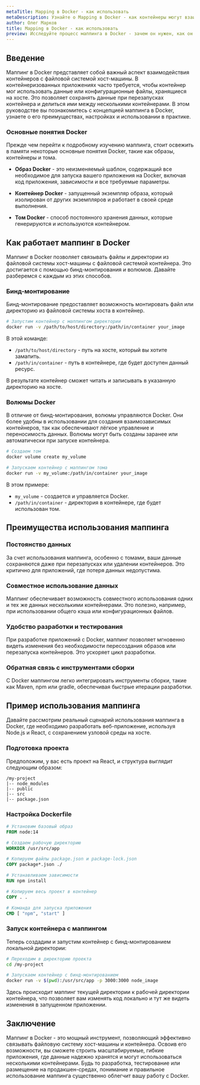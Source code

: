 ```yaml
---
metaTitle: Mapping в Docker - как использовать
metaDescription: Узнайте о Mapping в Docker - как контейнеры могут взаимодействовать с файловой системой хоста, изучите основные команды и подходы создания маппинга.
author: Олег Марков
title: Mapping в Docker - как использовать
preview: Исследуйте процесс маппинга в Docker - зачем он нужен, как он реализован и как правильно настроить его для вашего контейнера. Подробные примеры помогут вам освоить тему легко.
---
```


## Введение

Маппинг в Docker представляет собой важный аспект взаимодействия контейнеров с файловой системой хост-машины. В контейнеризованных приложениях часто требуется, чтобы контейнер мог использовать данные или конфигурационные файлы, хранящиеся на хосте. Это позволяет сохранять данные при перезапусках контейнера и делиться ими между несколькими контейнерами. В этом руководстве вы познакомитесь с концепцией маппинга в Docker, узнаете о его преимуществах, настройках и использовании в практике.

### Основные понятия Docker

Прежде чем перейти к подробному изучению маппинга, стоит освежить в памяти некоторые основные понятия Docker, такие как образы, контейнеры и тома.

- **Образ Docker** - это неизменяемый шаблон, содержащий все необходимое для запуска вашего приложения на Docker, включая код приложения, зависимости и все требуемые параметры.
  
- **Контейнер Docker** - запущенный экземпляр образа, который изолирован от других экземпляров и работает в своей среде выполнения.
  
- **Том Docker** - способ постоянного хранения данных, которые генерируются и используются контейнером.

## Как работает маппинг в Docker

Маппинг в Docker позволяет связывать файлы и директории из файловой системы хост-машины с файловой системой контейнера. Это достигается с помощью бинд-монтирования и волюмов. Давайте разберемся с каждым из этих способов.

### Бинд-монтирование

Бинд-монтирование предоставляет возможность монтировать файл или директорию из файловой системы хоста в контейнер.

```bash
# Запустим контейнер с маппингом директории
docker run -v /path/to/host/directory:/path/in/container your_image
```

В этой команде:

- `/path/to/host/directory` - путь на хосте, который вы хотите замапить.
- `/path/in/container` - путь в контейнере, где будет доступен данный ресурс.

В результате контейнер сможет читать и записывать в указанную директорию на хосте.

### Волюмы Docker

В отличие от бинд-монтирования, волюмы управляются Docker. Они более удобны в использовании для создания взаимозависимых контейнеров, так как обеспечивают лёгкое управление и переносимость данных. Волюмы могут быть созданы заранее или автоматически при запуске контейнера.

```bash
# Создаем том
docker volume create my_volume

# Запускаем контейнер с маппингом тома
docker run -v my_volume:/path/in/container your_image
```

В этом примере:

- `my_volume` - создается и управляется Docker.
- `/path/in/container` - директория в контейнере, где будет использован том.

## Преимущества использования маппинга

### Постоянство данных

За счет использования маппинга, особенно с томами, ваши данные сохраняются даже при перезапусках или удалении контейнеров. Это критично для приложений, где потеря данных недопустима.

### Совместное использование данных

Маппинг обеспечивает возможность совместного использования одних и тех же данных несколькими контейнерами. Это полезно, например, при использовании общего кэша или конфигурационных файлов.

### Удобство разработки и тестирования

При разработке приложений с Docker, маппинг позволяет мгновенно видеть изменения без необходимости пересоздания образов или перезапуска контейнеров. Это ускоряет цикл разработки.

### Обратная связь с инструментами сборки

С Docker маппингом легко интегрировать инструменты сборки, такие как Maven, npm или gradle, обеспечивая быстрые итерации разработки.

## Пример использования маппинга

Давайте рассмотрим реальный сценарий использования маппинга в Docker, где необходимо разработать веб-приложение, используя Node.js и React, с сохранением узловой среды на хосте.

### Подготовка проекта

Предположим, у вас есть проект на React, и структура выглядит следующим образом:

```
/my-project
|-- node_modules
|-- public
|-- src
|-- package.json
```

### Настройка Dockerfile

```dockerfile
# Установим базовый образ
FROM node:14

# Создаем рабочую директорию
WORKDIR /usr/src/app

# Копируем файлы package.json и package-lock.json
COPY package*.json ./

# Устанавливаем зависимости
RUN npm install

# Копируем весь проект в контейнер
COPY . .

# Команда для запуска приложения
CMD [ "npm", "start" ]
```

### Запуск контейнера с маппингом

Теперь создадим и запустим контейнер с бинд-монтированием локальной директории:

```bash
# Переходим в директорию проекта
cd /my-project

# Запускаем контейнер с бинд-монтированием
docker run -v $(pwd):/usr/src/app -p 3000:3000 node_image
```

Здесь происходит маппинг текущей директории к рабочей директории контейнера, что позволяет вам изменять код локально и тут же видеть изменения в запущенном приложении.

## Заключение

Маппинг в Docker - это мощный инструмент, позволяющий эффективно связывать файловую систему хост-машины и контейнера. Освоив его возможности, вы сможете строить масштабируемые, гибкие приложения, где данные надежно хранятся и могут использоваться несколькими контейнерами. Будь то разработка, тестирование или размещение на продакшен-средах, понимание и правильное использование маппинга существенно облегчит вашу работу с Docker.